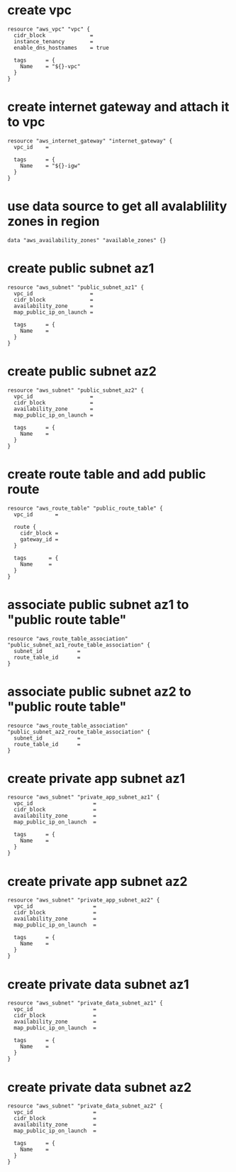 
# create vpc
```
resource "aws_vpc" "vpc" {
  cidr_block              = 
  instance_tenancy        = 
  enable_dns_hostnames    = true

  tags      = {
    Name    = "${}-vpc"
  }
}
```

# create internet gateway and attach it to vpc
```
resource "aws_internet_gateway" "internet_gateway" {
  vpc_id    = 

  tags      = {
    Name    = "${}-igw"
  }
}
```

# use data source to get all avalablility zones in region
```
data "aws_availability_zones" "available_zones" {}
```

# create public subnet az1
```
resource "aws_subnet" "public_subnet_az1" {
  vpc_id                  = 
  cidr_block              = 
  availability_zone       = 
  map_public_ip_on_launch = 

  tags      = {
    Name    = 
  }
}
```

# create public subnet az2
```
resource "aws_subnet" "public_subnet_az2" {
  vpc_id                  = 
  cidr_block              = 
  availability_zone       = 
  map_public_ip_on_launch = 

  tags      = {
    Name    = 
  }
}
```

# create route table and add public route
```
resource "aws_route_table" "public_route_table" {
  vpc_id       = 

  route {
    cidr_block = 
    gateway_id = 
  }

  tags       = {
    Name     = 
  }
}
```

# associate public subnet az1 to "public route table"
```
resource "aws_route_table_association" "public_subnet_az1_route_table_association" {
  subnet_id           = 
  route_table_id      = 
}
```

# associate public subnet az2 to "public route table"
```
resource "aws_route_table_association" "public_subnet_az2_route_table_association" {
  subnet_id           = 
  route_table_id      = 
}
```

# create private app subnet az1
```
resource "aws_subnet" "private_app_subnet_az1" {
  vpc_id                   = 
  cidr_block               = 
  availability_zone        = 
  map_public_ip_on_launch  = 

  tags      = {
    Name    = 
  }
}
```

# create private app subnet az2
```
resource "aws_subnet" "private_app_subnet_az2" {
  vpc_id                   = 
  cidr_block               = 
  availability_zone        = 
  map_public_ip_on_launch  = 

  tags      = {
    Name    = 
  }
}
```

# create private data subnet az1
```
resource "aws_subnet" "private_data_subnet_az1" {
  vpc_id                   = 
  cidr_block               = 
  availability_zone        = 
  map_public_ip_on_launch  = 

  tags      = {
    Name    = 
  }
}
```

# create private data subnet az2
```
resource "aws_subnet" "private_data_subnet_az2" {
  vpc_id                   = 
  cidr_block               = 
  availability_zone        = 
  map_public_ip_on_launch  = 

  tags      = {
    Name    = 
  }
}
```
